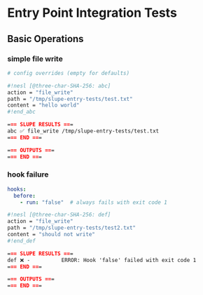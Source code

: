 # Entry Point Integration Tests

## Basic Operations

### simple file write

```yaml
# config overrides (empty for defaults)
```

```sh nesl
#!nesl [@three-char-SHA-256: abc]
action = "file_write"
path = "/tmp/slupe-entry-tests/test.txt"
content = "hello world"
#!end_abc
```

```md
=== SLUPE RESULTS ===
abc ✅ file_write /tmp/slupe-entry-tests/test.txt
=== END ===

=== OUTPUTS ===
=== END ===
```

### hook failure

```yaml
hooks:
  before:
    - run: "false"  # always fails with exit code 1
```

```sh nesl
#!nesl [@three-char-SHA-256: def]
action = "file_write"
path = "/tmp/slupe-entry-tests/test2.txt"
content = "should not write"
#!end_def
```

```md
=== SLUPE RESULTS ===
def ❌ -          ERROR: Hook 'false' failed with exit code 1
=== END ===

=== OUTPUTS ===
=== END ===
```